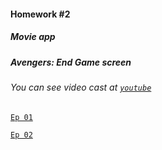 #### Homework #2
##### Movie app
##### Avengers: End Game screen
###### You can see video cast at [`youtube`](https://www.youtube.com/watch?v=mPKpoz3BTRA&list=PLK7Hkn6sI-e280phjJ0ufKTSt9DDLecPb)
[`Ep 01`](https://youtu.be/mPKpoz3BTRA)

[`Ep 02`](https://youtu.be/qbDAmUJw01k)